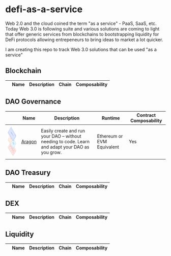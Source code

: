 
# defi-as-a-service

Web 2.0 and the cloud coined the term "as a service" - PaaS, SaaS, etc. Today Web 3.0 is following suite and various solutions are coming to light that offer generic services from blockchains to bootstrapping liquidity for DeFi protocols allowing entrepeneurs to bring ideas to market a lot quicker.

I am creating this repo to track Web 3.0 solutions that can be used "as a service"

## Blockchain

|| Name          | Description    | Chain    | Composability |          
|-------      | -------       | ------         | ------   |------         | 

## DAO Governance

|| Name          | Description    | Runtime    | Contract Composability |          
|-------      | -------       | ------         | ------   |------         | 
|<img src="./images/aragon.png" width="200" height="100">|[Aragon](https://aragon.org/aragon-app)|Easily create and run your DAO – without needing to code. Learn and adapt your DAO as you grow.|Ethereum or EVM Equivalent|Yes|

## DAO Treasury

|| Name          | Description    | Chain    | Composability |          
|-------      | -------       | ------         | ------   |------         | 

## DEX

|| Name          | Description    | Chain    | Composability |          
|-------      | -------       | ------         | ------   |------         | 

## Liquidity

|| Name          | Description    | Chain    | Composability |          
|-------      | -------       | ------         | ------   |------         | 


